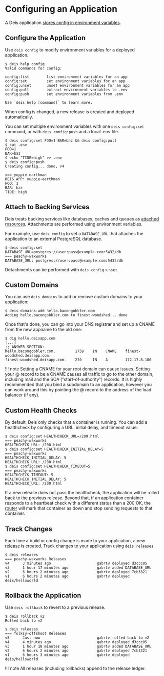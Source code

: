 # Configuring an Application

A Deis application [stores config in environment variables][].

## Configure the Application

Use `deis config` to modify environment variables for a deployed application.

    $ deis help config
    Valid commands for config:

    config:list        list environment variables for an app
    config:set         set environment variables for an app
    config:unset       unset environment variables for an app
    config:pull        extract environment variables to .env
    config:push        set environment variables from .env

    Use `deis help [command]` to learn more.

When config is changed, a new release is created and deployed automatically.

You can set multiple environment variables with one `deis config:set` command,
or with `deis config:push` and a local .env file.

    $ deis config:set FOO=1 BAR=baz && deis config:pull
    $ cat .env
    FOO=1
    BAR=baz
    $ echo "TIDE=high" >> .env
    $ deis config:push
    Creating config... done, v4

    === yuppie-earthman
    DEIS_APP: yuppie-earthman
    FOO: 1
    BAR: baz
    TIDE: high


## Attach to Backing Services

Deis treats backing services like databases, caches and queues as [attached resources][].
Attachments are performed using environment variables.

For example, use `deis config` to set a `DATABASE_URL` that attaches
the application to an external PostgreSQL database.

    $ deis config:set DATABASE_URL=postgres://user:pass@example.com:5432/db
    === peachy-waxworks
    DATABASE_URL: postgres://user:pass@example.com:5432/db

Detachments can be performed with `deis config:unset`.

## Custom Domains

You can use `deis domains` to add or remove custom domains to your application:

    $ deis domains:add hello.bacongobbler.com
    Adding hello.bacongobbler.com to finest-woodshed... done

Once that's done, you can go into your DNS registrar and set up a CNAME from the new
appname to the old one:

    $ dig hello.deisapp.com
    [...]
    ;; ANSWER SECTION:
    hello.bacongobbler.com.         1759    IN    CNAME    finest-woodshed.deisapp.com.
    finest-woodshed.deisapp.com.    270     IN    A        172.17.8.100

!!! note
    Setting a CNAME for your root domain can cause issues. Setting your @ record
    to be a CNAME causes all traffic to go to the other domain, including mail and the SOA
    ("start-of-authority") records. It is highly recommended that you bind a subdomain to
    an application, however you can work around this by pointing the @ record to the
    address of the load balancer (if any).


## Custom Health Checks

By default, Deis only checks that a container is running. You can add a healthcheck by configuring a
URL, initial delay, and timeout value:

    $ deis config:set HEALTHCHECK_URL=/200.html
    === peachy-waxworks
    HEALTHCHECK_URL: /200.html
    $ deis config:set HEALTHCHECK_INITIAL_DELAY=5
    === peachy-waxworks
    HEALTHCHECK_INITIAL_DELAY: 5
    HEALTHCHECK_URL: /200.html
    $ deis config:set HEALTHCHECK_TIMEOUT=5
    === peachy-waxworks
    HEALTHCHECK_TIMEOUT: 5
    HEALTHCHECK_INITIAL_DELAY: 5
    HEALTHCHECK_URL: /200.html

If a new release does not pass the healthcheck, the application will be rolled back to the previous
release. Beyond that, if an application container responds to a heartbeat check with a different
status than a 200 OK, the [router][] will mark that container as down and stop sending
requests to that container.


## Track Changes

Each time a build or config change is made to your application, a new [release][] is created.
Track changes to your application using `deis releases`.

    $ deis releases
    === peachy-waxworks Releases
    v4      3 minutes ago                     gabrtv deployed d3ccc05
    v3      1 hour 17 minutes ago             gabrtv added DATABASE_URL
    v2      6 hours 2 minutes ago             gabrtv deployed 7cb3321
    v1      6 hours 2 minutes ago             gabrtv deployed deis/helloworld


## Rollback the Application

Use `deis rollback` to revert to a previous release.

    $ deis rollback v2
    Rolled back to v2

    $ deis releases
    === folksy-offshoot Releases
    v5      Just now                          gabrtv rolled back to v2
    v4      4 minutes ago                     gabrtv deployed d3ccc05
    v3      1 hour 18 minutes ago             gabrtv added DATABASE_URL
    v2      6 hours 2 minutes ago             gabrtv deployed 7cb3321
    v1      6 hours 3 minutes ago             gabrtv deployed deis/helloworld

!!! note
    All releases (including rollbacks) append to the release ledger.


[attached resources]: http://12factor.net/backing-services
[stores config in environment variables]: http://12factor.net/config
[release]: ../reference-guide/terms.md#release
[router]:  ../understanding-deis/components.md#router
